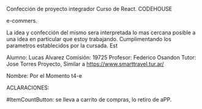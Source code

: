 Confección de proyecto integrador Curso de React. CODEHOUSE

e-commers.

La idea y confección del mismo sera interpretada lo mas cercana posible a una idea en particular que estoy trabajando. Cumplimentando los parametros establecidos por la cursada. Est

Alumno: Lucas Alvarez
Comisión: 19725
Profesor: Federico Osandon
Tutor: Jose Torres
Proyecto, Similar a https://www.smarttravel.tur.ar/

Nombre: Por el Momento t4-e

ACLARACIONES:

#ItemCountButton: 
se lleva a carrito de compras, lo retiro de aPP.